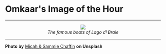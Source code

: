 # Omkaar's Image of the Hour

---

<div align="center">

<a href="https://unsplash.com/photos/boats-float-on-a-serene-lake-near-mountains-6O6BZerihQw">
  <img src="https://images.unsplash.com/photo-1750126833705-ba98013f16f3?crop=entropy&cs=tinysrgb&fit=max&fm=jpg&ixid=M3w3NjA2Nzh8MHwxfHJhbmRvbXx8fHx8fHx8fDE3NTE1MzY4MDB8&ixlib=rb-4.1.0&q=80&w=1080" style="max-width:100%; height:auto;">
</a>

<br>
<i>The famous boats of Lago di Braie</i>

</div>

---

**Photo by** [Micah & Sammie Chaffin](https://unsplash.com/@micahandsammiechaffin) **on Unsplash**
